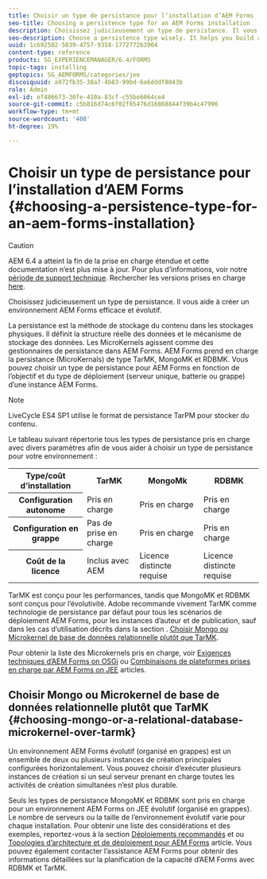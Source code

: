 ```yaml
---
title: Choisir un type de persistance pour l’installation d’AEM Forms
seo-title: Choosing a persistence type for an AEM Forms installation
description: Choisissez judicieusement un type de persistance. Il vous aide à créer un environnement AEM Forms efficace et évolutif.
seo-description: Choose a persistence type wisely. It helps you build an efficient and scale able AEM Forms environment.
uuid: 1c692502-5039-4757-9358-1772772b3904
content-type: reference
products: SG_EXPERIENCEMANAGER/6.4/FORMS
topic-tags: installing
geptopics: SG_AEMFORMS/categories/jee
discoiquuid: a972fb35-38a7-4b83-99bd-6a6dddf8043b
role: Admin
exl-id: ef486673-30fe-410a-83cf-c55be6064ce4
source-git-commit: c5b816d74c6f02f85476d16868844f39b4c47996
workflow-type: tm+mt
source-wordcount: '408'
ht-degree: 19%

---
```


# Choisir un type de persistance pour l’installation d’AEM Forms {#choosing-a-persistence-type-for-an-aem-forms-installation}

>[!CAUTION]
>
>AEM 6.4 a atteint la fin de la prise en charge étendue et cette documentation n’est plus mise à jour. Pour plus d’informations, voir notre [période de support technique](https://helpx.adobe.com/fr/support/programs/eol-matrix.html). Rechercher les versions prises en charge [here](https://experienceleague.adobe.com/docs/?lang=fr).

Choisissez judicieusement un type de persistance. Il vous aide à créer un environnement AEM Forms efficace et évolutif.

La persistance est la méthode de stockage du contenu dans les stockages physiques. Il définit la structure réelle des données et le mécanisme de stockage des données. Les MicroKernels agissent comme des gestionnaires de persistance dans AEM Forms. AEM Forms prend en charge la persistance (MicroKernals) de type TarMK, MongoMK et RDBMK. Vous pouvez choisir un type de persistance pour AEM Forms en fonction de l’objectif et du type de déploiement (serveur unique, batterie ou grappe) d’une instance AEM Forms.

>[!NOTE]
>
>LiveCycle ES4 SP1 utilise le format de persistance TarPM pour stocker du contenu.

Le tableau suivant répertorie tous les types de persistance pris en charge avec divers paramètres afin de vous aider à choisir un type de persistance pour votre environnement :

<table> 
 <tbody>
  <tr>
   <th><strong>Type/coût d’installation</strong></th> 
   <th><strong>TarMK</strong></th> 
   <th><strong>MongoMk</strong></th> 
   <th><strong>RDBMK</strong></th> 
  </tr>
  <tr>
   <th><strong>Configuration autonome</strong></th> 
   <td>Pris en charge<br /> </td> 
   <td>Pris en charge</td> 
   <td>Pris en charge</td> 
  </tr>
  <tr>
   <th><strong>Configuration en grappe</strong></th> 
   <td>Pas de prise en charge</td> 
   <td>Pris en charge</td> 
   <td>Pris en charge</td> 
  </tr>
  <tr>
   <th><strong>Coût de la licence</strong></th> 
   <td>Inclus avec AEM </td> 
   <td>Licence distincte requise</td> 
   <td>Licence distincte requise</td> 
  </tr>
 </tbody>
</table>

TarMK est conçu pour les performances, tandis que MongoMK et RDBMK sont conçus pour l’évolutivité. Adobe recommande vivement TarMK comme technologie de persistance par défaut pour tous les scénarios de déploiement AEM Forms, pour les instances d’auteur et de publication, sauf dans les cas d’utilisation décrits dans la section . [Choisir Mongo ou Microkernel de base de données relationnelle plutôt que TarMK](#p-choosing-mongo-or-a-relational-database-microkernel-over-tarmk-p).

Pour obtenir la liste des Microkernels pris en charge, voir [Exigences techniques d’AEM Forms on OSGi](/help/sites-deploying/technical-requirements.md) ou [Combinaisons de plateformes prises en charge par AEM Forms on JEE](/help/forms/using/aem-forms-jee-supported-platforms.md) articles.

## Choisir Mongo ou Microkernel de base de données relationnelle plutôt que TarMK {#choosing-mongo-or-a-relational-database-microkernel-over-tarmk}

Un environnement AEM Forms évolutif (organisé en grappes) est un ensemble de deux ou plusieurs instances de création principales configurées horizontalement. Vous pouvez choisir d’exécuter plusieurs instances de création si un seul serveur prenant en charge toutes les activités de création simultanées n’est plus durable.

Seuls les types de persistance MongoMK et RDBMK sont pris en charge pour un environnement AEM Forms on JEE évolutif (organisé en grappes). Le nombre de serveurs ou la taille de l’environnement évolutif varie pour chaque installation. Pour obtenir une liste des considérations et des exemples, reportez-vous à la section [Déploiements recommandés](/help/sites-deploying/recommended-deploys.md) et ou [Topologies d’architecture et de déploiement pour AEM Forms](/help/forms/using/aem-forms-architecture-deployment.md) article. Vous pouvez également contacter l’assistance AEM Forms pour obtenir des informations détaillées sur la planification de la capacité d’AEM Forms avec RDBMK et TarMK.
